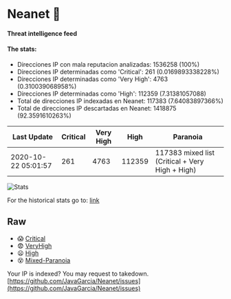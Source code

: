 # Neanet :hocho:
#### Threat intelligence feed
#### The stats:

- Direcciones IP con mala reputacion analizadas: 1536258 (100%)
- Direcciones IP determinadas como 'Critical':  261 (0.0169893338228%)
- Direcciones IP determinadas como 'Very High':  4763 (0.310039068958%)
- Direcciones IP determinadas como 'High':  112359 (7.31381057088)
- Total de direcciones IP indexadas en Neanet:  117383 (7.64083897366%)
- Total de direcciones IP descartadas en Neanet:  1418875 (92.3591610263%)

| Last Update | Critical | Very High | High | Paranoia |
| --- | --- | --- | --- | --- |
| 2020-10-22 05:01:57 | 261 | 4763 | 112359 | 117383 mixed list (Critical + Very High + High)|

![Stats](https://docs.google.com/spreadsheets/d/e/2PACX-1vSnaNMIXVabIpDJjufMlzH7poXnshF3mgd8Is1g9ytUEzVsP5my4Trn8f-xkoLLQ38xpL3HtmUexLo6/pubchart?oid=501124687&format=image)

For the historical stats go to: [link](/stats.csv)
## Raw
- :scream: [Critical](https://raw.githubusercontent.com/JavaGarcia/Neanet/master/blacklists/neanet_critical.txt)
- :fearful: [VeryHigh](https://raw.githubusercontent.com/JavaGarcia/Neanet/master/blacklists/neanet_veryHigh.txtt)
- :frowning: [High](https://raw.githubusercontent.com/JavaGarcia/Neanet/master/blacklists/neanet_high.txt)
- :dizzy_face: [Mixed-Paranoia](https://raw.githubusercontent.com/JavaGarcia/Neanet/master/blacklists/neanet_all.txt)


Your IP is indexed? You may request to takedown. [https://github.com/JavaGarcia/Neanet/issues](https://github.com/JavaGarcia/Neanet/issues)












































































































































































































































































































































































































































































































































































































































































































































































































































































































































































































































































































































































































































































































































































































































































































































































































































